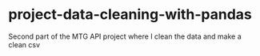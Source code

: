 # project-data-cleaning-with-pandas

Second part of the MTG API project where I clean the data and make a clean csv
